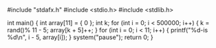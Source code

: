#include "stdafx.h"
#include <stdio.h>
#include <stdlib.h>

int main()
{
  int array[11] = { 0 };
  int k;
  for (int i = 0; i < 500000; i++)
  {
    k = rand()% 11 - 5;
        array[k + 5]++;
  }
  for (int i = 0; i < 11; i++)
  {
    printf("%d-is %d\n", i - 5, array[i]);
  }
  system("pause");
  return 0;
}

